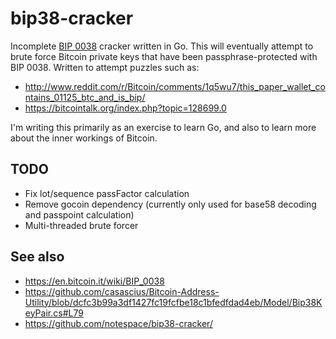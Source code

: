 bip38-cracker
=============

Incomplete [BIP 0038](https://en.bitcoin.it/wiki/BIP_0038) cracker written in Go. This will eventually attempt to brute force Bitcoin private keys that have been passphrase-protected with BIP 0038. Written to attempt puzzles such as:

* http://www.reddit.com/r/Bitcoin/comments/1q5wu7/this_paper_wallet_contains_01125_btc_and_is_bip/
* https://bitcointalk.org/index.php?topic=128699.0

I'm writing this primarily as an exercise to learn Go, and also to learn more about the inner workings of Bitcoin.

TODO
----

* Fix lot/sequence passFactor calculation
* Remove gocoin dependency (currently only used for base58 decoding and passpoint calculation)
* Multi-threaded brute forcer

See also
--------

* https://en.bitcoin.it/wiki/BIP_0038
* https://github.com/casascius/Bitcoin-Address-Utility/blob/dcfc3b99a3df1427fc19fcfbe18c1bfedfdad4eb/Model/Bip38KeyPair.cs#L79
* https://github.com/notespace/bip38-cracker/

